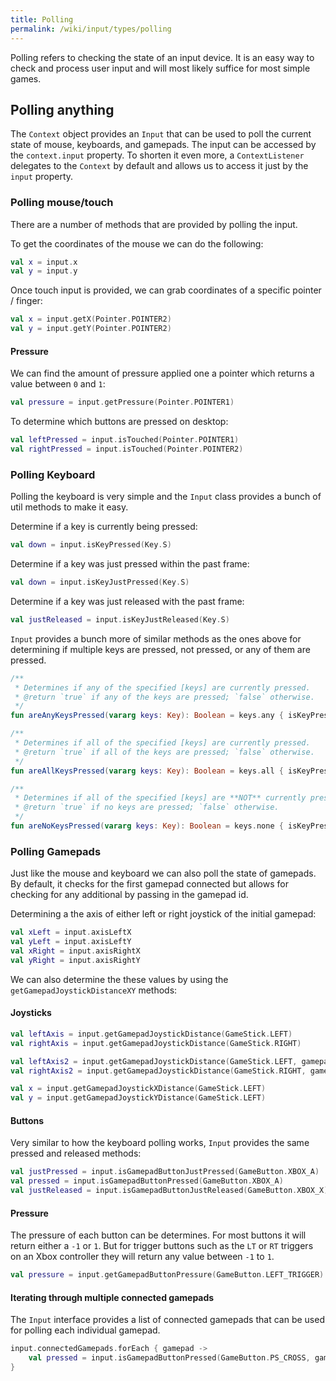 ```yaml
---
title: Polling
permalink: /wiki/input/types/polling
---
```


Polling refers to checking the state of an input device. It is an easy way to check and process user input and will most likely suffice for most simple games.

## Polling anything

The `Context` object provides an `Input` that can be used to poll the current state of mouse, keyboards, and gamepads. The input can be accessed by the `context.input` property. To shorten it even more, a `ContextListener` delegates to the `Context` by default and allows us to access it just by the `input` property.

### Polling mouse/touch

There are a number of methods that are provided by polling the input.

To get the coordinates of the mouse we can do the following:

```kotlin
val x = input.x
val y = input.y
```

Once touch input is provided, we can grab coordinates of a specific pointer / finger:

```kotlin
val x = input.getX(Pointer.POINTER2)
val y = input.getY(Pointer.POINTER2)
```

#### Pressure

We can find the amount of pressure applied one a pointer which returns a value between `0` and `1`:

```kotlin
val pressure = input.getPressure(Pointer.POINTER1)
```

To determine which buttons are pressed on desktop:

```kotlin
val leftPressed = input.isTouched(Pointer.POINTER1)
val rightPressed = input.isTouched(Pointer.POINTER2)
```

### Polling Keyboard

Polling the keyboard is very simple and the `Input` class provides a bunch of util methods to make it easy.

Determine if a key is currently being pressed:

```kotlin
val down = input.isKeyPressed(Key.S)
```

Determine if a key was just pressed within the past frame:

```kotlin
val down = input.isKeyJustPressed(Key.S)
```

Determine if a key was just released with the past frame:

```kotlin
val justReleased = input.isKeyJustReleased(Key.S)
```

`Input` provides a bunch more of similar methods as the ones above for determining if multiple keys are pressed, not pressed, or any of them are pressed.

```kotlin
/**
 * Determines if any of the specified [keys] are currently pressed.
 * @return `true` if any of the keys are pressed; `false` otherwise.
 */
fun areAnyKeysPressed(vararg keys: Key): Boolean = keys.any { isKeyPressed(it) }

/**
 * Determines if all of the specified [keys] are currently pressed.
 * @return `true` if all of the keys are pressed; `false` otherwise.
 */
fun areAllKeysPressed(vararg keys: Key): Boolean = keys.all { isKeyPressed(it) }

/**
 * Determines if all of the specified [keys] are **NOT** currently pressed.
 * @return `true` if no keys are pressed; `false` otherwise.
 */
fun areNoKeysPressed(vararg keys: Key): Boolean = keys.none { isKeyPressed(it) }
```

### Polling Gamepads

Just like the mouse and keyboard we can also poll the state of gamepads. By default, it checks for the first gamepad connected but allows for checking for any additional by passing in the gamepad id.

Determining a the axis of either left or right joystick of the initial gamepad:

```kotlin
val xLeft = input.axisLeftX
val yLeft = input.axisLeftY
val xRight = input.axisRightX
val yRight = input.axisRightY
```

We can also determine the these values by using the `getGamepadJoystickDistanceXY` methods:

#### Joysticks

```kotlin
val leftAxis = input.getGamepadJoystickDistance(GameStick.LEFT)
val rightAxis = input.getGamepadJoystickDistance(GameStick.RIGHT)

val leftAxis2 = input.getGamepadJoystickDistance(GameStick.LEFT, gamepad = 1) // grabbing the axis from a different gamepad
val rightAxis2 = input.getGamepadJoystickDistance(GameStick.RIGHT, gamepad = 1)

val x = input.getGamepadJoystickXDistance(GameStick.LEFT)
val y = input.getGamepadJoystickYDistance(GameStick.LEFT)
```

#### Buttons

Very similar to how the keyboard polling works, `Input` provides the same pressed and released methods:

```kotlin
val justPressed = input.isGamepadButtonJustPressed(GameButton.XBOX_A)
val pressed = input.isGamepadButtonPressed(GameButton.XBOX_A)
val justReleased = input.isGamepadButtonJustReleased(GameButton.XBOX_X)
```

#### Pressure

The pressure of each button can be determines. For most buttons it will return either a `-1` or `1`. But for trigger buttons such as the `LT` or `RT` triggers on an Xbox controller they will return any value between `-1` to `1`.

```kotlin
val pressure = input.getGamepadButtonPressure(GameButton.LEFT_TRIGGER)
```

#### Iterating through multiple connected gamepads

The `Input` interface provides a list of connected gamepads that can be used for polling each individual gamepad.

```kotlin
input.connectedGamepads.forEach { gamepad ->
    val pressed = input.isGamepadButtonPressed(GameButton.PS_CROSS, gamepad = gamepad.index)
}
```
